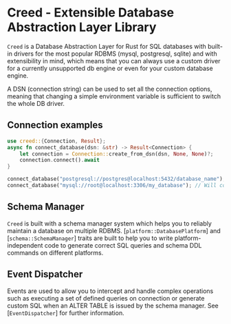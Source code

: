 # Creed - Extensible Database Abstraction Layer Library

`Creed` is a Database Abstraction Layer for Rust for SQL databases
with built-in drivers for the most popular RDBMS (mysql, postgresql, sqlite)
and with extensibility in mind, which means that you can always use a custom
driver for a currently unsupported db engine or even for your custom
database engine.

A DSN (connection string) can be used to set all the connection options,
meaning that changing a simple environment variable is sufficient to switch the
whole DB driver.

## Connection examples

```rust
use creed::{Connection, Result};
async fn connect_database(dsn: &str) -> Result<Connection> {
    let connection = Connection::create_from_dsn(dsn, None, None)?;
    connection.connect().await
}

connect_database("postgresql://postgres@localhost:5432/database_name"); // Will connect to postgres
connect_database("mysql://root@localhost:3306/my_database"); // Will connect to mysql
```

## Schema Manager

`Creed` is built with a schema manager system which helps you to reliably
maintain a database on multiple RDBMS.
[`platform::DatabasePlatform`] and [`schema::SchemaManager`]
traits are built to help you to write platform-independent code to generate
correct SQL queries and schema DDL commands on different platforms.

## Event Dispatcher

Events are used to allow you to intercept and handle complex operations
such as executing a set of defined queries on connection or generate custom
SQL when an ALTER TABLE is issued by the schema manager.
See [`EventDispatcher`] for further information.
